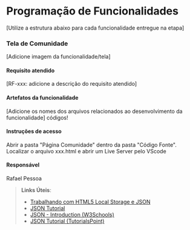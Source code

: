 # Programação de Funcionalidades

[Utilize a estrutura abaixo para cada funcionalidade entregue na etapa]

### Tela de Comunidade

[Adicione imagem da funcionalidade/tela]

#### Requisito atendido

[RF-xxx: adicione a descrição do requisito atendido]

#### Artefatos da funcionalidade

[Adicione os nomes dos arquivos relacionados ao desenvolvimento da funcionalidade] códigos!

#### Instruções de acesso

Abrir a pasta "Página Comunidade" dentro da pasta "Código Fonte". Localizar o arquivo xxx.html e abrir um Live Server pelo VScode

#### Responsável

Rafael Pessoa


> **Links Úteis**:
> - [Trabalhando com HTML5 Local Storage e JSON](https://www.devmedia.com.br/trabalhando-com-html5-local-storage-e-json/29045)
> - [JSON Tutorial](https://www.w3resource.com/JSON)
> - [JSON - Introduction (W3Schools)](https://www.w3schools.com/js/js_json_intro.asp)
> - [JSON Tutorial (TutorialsPoint)](https://www.tutorialspoint.com/json/index.htm)

